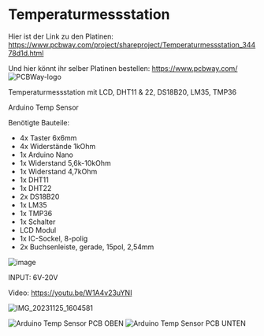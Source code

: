 # Temperaturmessstation

Hier ist der Link zu den Platinen:
https://www.pcbway.com/project/shareproject/Temperaturmessstation_34478d1d.html

Und hier könnt ihr selber Platinen bestellen: https://www.pcbway.com/
![PCBWay-logo](https://github.com/Linu-Tec/Temperaturmessstation/assets/70856050/d12e67c0-d204-4659-b56b-77cca95ddc45)


Temperaturmessstation mit LCD, DHT11 &amp; 22, DS18B20, LM35, TMP36

Arduino Temp Sensor

Benötigte Bauteile:
- 4x Taster 6x6mm
- 4x Widerstände 1kOhm
- 1x Arduino Nano
- 1x Widerstand 5,6k-10kOhm
- 1x Widerstand 4,7kOhm
- 1x DHT11
- 1x DHT22
- 2x DS18B20
- 1x LM35
- 1x TMP36
- 1x Schalter
- LCD Modul
- 1x IC-Sockel, 8-polig
- 2x Buchsenleiste, gerade, 15pol, 2,54mm

![image](https://github.com/18-Sunil-18/Temperaturmessstation/assets/70856050/8d4179bb-146a-45c1-97af-b873db9cb2a7)

INPUT: 6V-20V

Video:
https://youtu.be/W1A4v23uYNI

![IMG_20231125_1604581](https://github.com/Linu-Tec/Temperaturmessstation/assets/70856050/49d235d8-c477-4b20-8fdf-028c2c843108)


![Arduino Temp Sensor PCB OBEN](https://github.com/18-Sunil-18/Temperaturmessstation/assets/70856050/fdc6e3f3-e07e-4392-8543-84f62b7d7a83)
![Arduino Temp Sensor PCB UNTEN](https://github.com/18-Sunil-18/Temperaturmessstation/assets/70856050/86ebf3c2-5151-45ad-838a-6f54864f883c)

